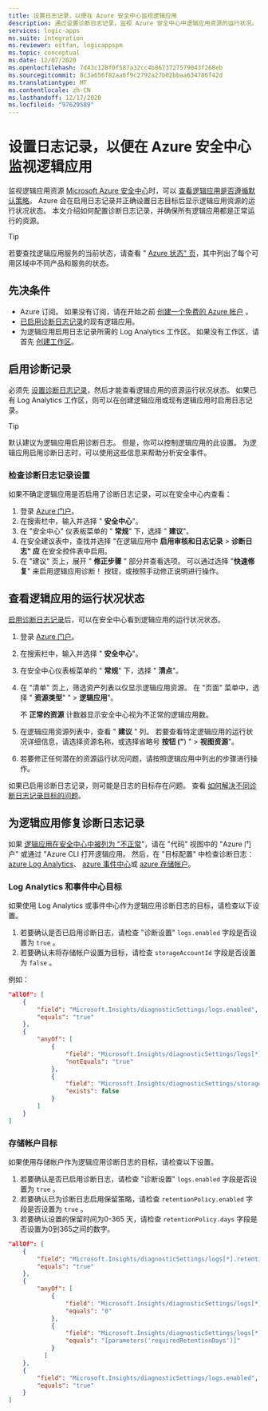 ```yaml
---
title: 设置日志记录，以便在 Azure 安全中心监视逻辑应用
description: 通过设置诊断日志记录，监视 Azure 安全中心中逻辑应用资源的运行状况。
services: logic-apps
ms.suite: integration
ms.reviewer: estfan, logicappspm
ms.topic: conceptual
ms.date: 12/07/2020
ms.openlocfilehash: 7d43c128f0f587a32cc4b8673727579043f268eb
ms.sourcegitcommit: 8c3a656f82aa6f9c2792a27b02bbaa634786f42d
ms.translationtype: MT
ms.contentlocale: zh-CN
ms.lasthandoff: 12/17/2020
ms.locfileid: "97629589"
---
```

# <a name="set-up-logging-to-monitor-logic-apps-in-azure-security-center"></a>设置日志记录，以便在 Azure 安全中心监视逻辑应用

监视逻辑应用资源 [Microsoft Azure 安全中心](../security-center/security-center-introduction.md)时，可以 [查看逻辑应用是否遵循默认策略](#view-logic-apps-health-status)。 Azure 会在启用日志记录并正确设置日志目标后显示逻辑应用资源的运行状况状态。 本文介绍如何配置诊断日志记录，并确保所有逻辑应用都是正常运行的资源。

> [!TIP]
> 若要查找逻辑应用服务的当前状态，请查看 " [Azure 状态" 页](https://status.azure.com/)，其中列出了每个可用区域中不同产品和服务的状态。

## <a name="prerequisites"></a>先决条件

* Azure 订阅。 如果没有订阅，请在开始之前 [创建一个免费的 Azure 帐户](https://azure.microsoft.com/free/) 。
* [已启用诊断日志记录](#enable-diagnostic-logging)的现有逻辑应用。
* 为逻辑应用启用日志记录所需的 Log Analytics 工作区。 如果没有工作区，请首先 [创建工作区](/azure/azure-monitor/learn/quick-create-workspace)。

## <a name="enable-diagnostic-logging"></a>启用诊断记录

必须先 [设置诊断日志记录](monitor-logic-apps-log-analytics.md)，然后才能查看逻辑应用的资源运行状况状态。 如果已有 Log Analytics 工作区，则可以在创建逻辑应用或现有逻辑应用时启用日志记录。

> [!TIP]
> 默认建议为逻辑应用启用诊断日志。 但是，你可以控制逻辑应用的此设置。 为逻辑应用启用诊断日志时，可以使用这些信息来帮助分析安全事件。

### <a name="check-diagnostic-logging-setting"></a>检查诊断日志记录设置

如果不确定逻辑应用是否启用了诊断日志记录，可以在安全中心内查看：

1. 登录 [Azure 门户](https://portal.azure.com)。
1. 在搜索栏中，输入并选择 " **安全中心**"。
1. 在 "安全中心" 仪表板菜单的 " **常规**" 下，选择 " **建议**"。
1. 在安全建议表中，查找并选择 "在逻辑应用中 **启用审核和日志记录** &gt; **诊断日志" 应** 在安全控件表中启用。
1. 在 "建议" 页上，展开 " **修正步骤** " 部分并查看选项。 可以通过选择 "**快速修复**" 来启用逻辑应用诊断！ 按钮，或按照手动修正说明进行操作。

## <a name="view-logic-apps-health-status"></a>查看逻辑应用的运行状况状态

[启用诊断日志记录](#enable-diagnostic-logging)后，可以在安全中心看到逻辑应用的运行状况状态。

1. 登录 [Azure 门户](https://portal.azure.com)。
1. 在搜索栏中，输入并选择 " **安全中心**"。
1. 在安全中心仪表板菜单的 " **常规**" 下，选择 " **清点**"。
1. 在 "清单" 页上，筛选资产列表以仅显示逻辑应用资源。 在 "页面" 菜单中，选择 " **资源类型**" " &gt; **逻辑应用**"。

   不 **正常的资源** 计数器显示安全中心视为不正常的逻辑应用数。
1.  在逻辑应用资源列表中，查看 " **建议** " 列。 若要查看特定逻辑应用的运行状况详细信息，请选择资源名称，或选择省略号 **按钮 ("**) " &gt; **视图资源**"。
1.  若要修正任何潜在的资源运行状况问题，请按照逻辑应用中列出的步骤进行操作。

如果已启用诊断日志记录，则可能是日志的目标存在问题。 查看 [如何解决不同诊断日志记录目标的问题](#fix-diagnostic-logging-for-logic-apps)。

## <a name="fix-diagnostic-logging-for-logic-apps"></a>为逻辑应用修复诊断日志记录

如果 [逻辑应用在安全中心中被列为 "不正常](#view-logic-apps-health-status)"，请在 "代码" 视图中的 "Azure 门户" 或通过 "Azure CLI 打开逻辑应用。 然后，在 "目标配置" 中检查诊断日志： [azure Log Analytics](#log-analytics-and-event-hubs-destinations)、 [azure 事件中心](#log-analytics-and-event-hubs-destinations)或 [azure 存储帐户](#storage-account-destination)。

### <a name="log-analytics-and-event-hubs-destinations"></a>Log Analytics 和事件中心目标

如果使用 Log Analytics 或事件中心作为逻辑应用诊断日志的目标，请检查以下设置。 

1. 若要确认是否已启用诊断日志，请检查 "诊断设置" `logs.enabled` 字段是否设置为 `true` 。 
1. 若要确认未将存储帐户设置为目标，请检查 `storageAccountId` 字段是否设置为 `false` 。

例如：

```json
"allOf": [
    {
        "field": "Microsoft.Insights/diagnosticSettings/logs.enabled",
        "equals": "true"
    },
    {
        "anyOf": [
            {
                "field": "Microsoft.Insights/diagnosticSettings/logs[*].retentionPolicy.enabled",
                "notEquals": "true"
            },
            {
                "field": "Microsoft.Insights/diagnosticSettings/storageAccountId",
                "exists": false
            }
        ]
    }
] 
```

### <a name="storage-account-destination"></a>存储帐户目标

如果使用存储帐户作为逻辑应用诊断日志的目标，请检查以下设置。

1. 若要确认是否已启用诊断日志，请检查 "诊断设置" `logs.enabled` 字段是否设置为 `true` 。
1. 若要确认已为诊断日志启用保留策略，请检查 `retentionPolicy.enabled` 字段是否设置为 `true` 。
1. 若要确认设置的保留时间为0-365 天，请检查 `retentionPolicy.days` 字段是否设置为0到365之间的数字。

```json
"allOf": [
    {
        "field": "Microsoft.Insights/diagnosticSettings/logs[*].retentionPolicy.enabled",
        "equals": "true"
    },
    {
        "anyOf": [
            {
                "field": "Microsoft.Insights/diagnosticSettings/logs[*].retentionPolicy.days",
                "equals": "0"
            },
            {
                "field": "Microsoft.Insights/diagnosticSettings/logs[*].retentionPolicy.days",
                "equals": "[parameters('requiredRetentionDays')]"
            }
          ]
    },
    {
        "field": "Microsoft.Insights/diagnosticSettings/logs.enabled",
        "equals": "true"
    }
]
```
